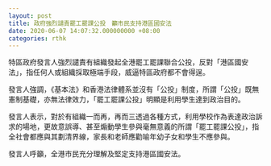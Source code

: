 ```yaml
---
layout: post
title: 政府強烈譴責罷工罷課公投　籲市民支持港區國安法
date: 2020-06-07 14:07:32.000000000 +08:00
categories: rthk
---
```


特區政府發言人強烈譴責有組織發起全港罷工罷課聯合公投，反對「港區國安法」，指任何人或組織採取極端手段，威逼特區政府都不會得逞。

發言人強調，《基本法》和香港法律體系並沒有「公投」制度，所謂「公投」既無憲制基礎，亦無法律效力，「罷工罷課公投」明顯是利用學生達到政治目的。

發言人表示，對於有組織一而再，再而三透過各種方式，利用學校作為表達政治訴求的場地，更故意誤導、甚至煽動學生參與毫無意義的所謂「罷工罷課公投」，指全社會都應與其劃清界線，家長和老師應勸喻年幼子女和學生不應參與。

發言人呼籲，全港市民充分理解及堅定支持港區國安法。
